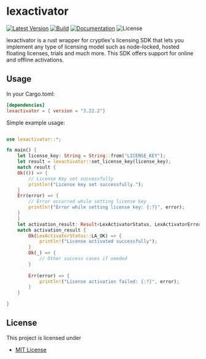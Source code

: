 # lexactivator

[![Latest Version](https://img.shields.io/crates/v/lexactivator.svg)](https://crates.io/crates/lexactivator)
[![Build](https://github.com/cryptlex/lexactivator-rust/actions/workflows/crate-publish.yml/badge.svg)](https://github.com/cryptlex/lexactivator-rust/actions/workflows/crate-publish.yml)
[![Documentation](https://docs.rs/lexactivator/badge.svg)](https://docs.rs/lexactivator)
![License](https://img.shields.io/crates/l/lexactivator)

lexactivator is a rust wrapper for cryptlex's licensing SDK that lets you implement any type of licensing model such as node-locked, hosted floating licenses, trials and much more. This SDK offers support for online and offline activations.

## Usage

In your Cargo.toml:

```toml
[dependencies]
lexactivator = { version = "3.22.2"}
```

Simple example usage:

```rust

use lexactivator::*;

fn main() {
    let license_key: String = String::from("LICENSE_KEY");
    let result = lexactivator::set_license_key(license_key);
    match result {
    Ok(()) => {
        // License Key set successfully
        println!("License key set successfully.");
    }
    Err(error) => {
        // Error occurred while setting license key
        println!("Error while setting license key: {:?}", error);
    }
    }
    let activation_result: Result<LexActivatorStatus, LexActivatorError> = lexactivator::activate_license();
    match activation_result {
        Ok(LexActivatorStatus::LA_OK) => {
            println!("License activated successfully");
        }
        Ok(_) => {
            // Other success cases if needed
        }
        
        Err(error) => {
            println!("License activation failed: {:?}", error);
        }
    }

}
```
## License

This project is licensed under 

* [MIT License](https://opensource.org/licenses/MIT)
